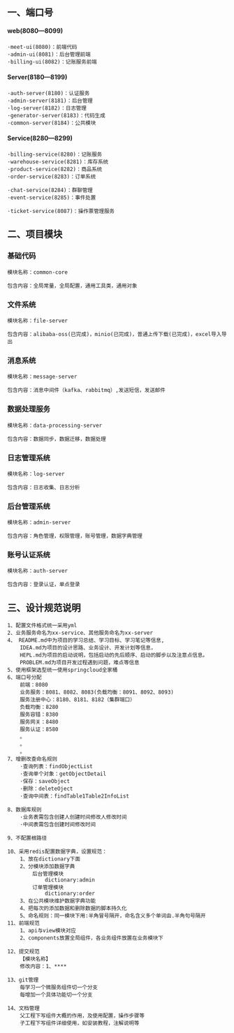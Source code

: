 ## 一、端口号

#### web(8080—8099)

    ·meet-ui(8080)：前端代码
    ·admin-ui(8081)：后台管理前端
    ·billing-ui(8082)：记账服务前端

#### Server(8180—8199)

    ·auth-server(8180)：认证服务
    ·admin-server(8181)：后台管理
    ·log-server(8182)：日志管理
    ·generator-server(8183)：代码生成
    ·common-server(8184)：公共模块

#### Service(8280—8299)

    ·billing-service(8280)：记账服务
    ·warehouse-service(8281)：库存系统
    ·product-service(8282)：商品系统
    ·order-service(8283)：订单系统

    ·chat-service(8284)：群聊管理
    ·event-service(8285)：事件处置

    ·ticket-service(8087)：操作票管理服务

## 二、项目模块

### 基础代码

    模块名称：common-core

    包含内容：全局常量，全局配置，通用工具类，通用对象

### 文件系统

    模块名称：file-server

    包含内容：alibaba-oss(已完成)，minio(已完成)，普通上传下载(已完成)，excel导入导出

### 消息系统

    模块名称：message-server

    包含内容：消息中间件（kafka、rabbitmq）,发送短信，发送邮件

### 数据处理服务

    模块名称：data-processing-server

    包含内容：数据同步，数据迁移，数据处理

### 日志管理系统

    模块名称：log-server
    
    包含内容：日志收集、日志分析

### 后台管理系统

    模块名称：admin-server
    
    包含内容：角色管理，权限管理，账号管理，数据字典管理

### 账号认证系统

    模块名称：auth-server
    
    包含内容：登录认证，单点登录

## 三、设计规范说明
    1、配置文件格式统一采用yml
    2、业务服务命名为xx-service、其他服务命名为xx-server
    4、 README.md中为项目的学习总结、学习目标、学习笔记等信息,
        IDEA.md为项目的设计思路、业务设计、开发计划等信息，
        HEPL.md为项目的启动说明，包括启动的先后顺序、启动的脚步以及注意点信息。
        PROBLEM.md为项目开发过程遇到问题，难点等信息
    5、使用框架选型统一使用springcloud全家桶
    6、端口号分配
        前端：8080
        业务服务：8081、8082、8083(负载均衡：8091、8092、8093)
        服务注册中心：8180、8181、8182（集群端口）
        负载均衡：8280
        服务容错：8380
        服务网关：8480
        服务认证：8580
        。
        。
        。
    7、增删改查命名规则
        ·查询列表：findObjectList
        ·查询单个对象：getObjectDetail
        ·保存：saveObject
        ·删除：deleteOject
        ·查询中间表：findTable1Table2InfoList        
        
    8、数据库规则
        ·业务表需包含创建人创建时间修改人修改时间
        ·中间表需包含创建时间修改时间
  
    9、不配置根路径

    10、采用redis配置数据字典，设置规范：
        1、放在dictionary下面
        2、分模块添加数据字典
            后台管理模块
                dictionary:admin
            订单管理模块
                dictionary:order
        3、在公共模块维护数据字典功能
        4、把每次的添加数据和删除数据的脚本持久化
        5、命名规则：同一模块下用:半角冒号隔开，命名含义多个单词由.半角句号隔开
    11、前端规范
        1、api与view模块对应
        2、components放置全局组件，各业务组件放置在业务模块下

    12、提交规范
        【模块名称】
        修改内容：1、****

    13、git管理
        每学习一个微服务组件切一个分支
        每增加一个具体功能切一个分支

    14、文档管理
        父工程下写组件大概的作用，及使用配置，操作步骤等
        子工程下写组件详细使用，如安装教程，注解说明等
